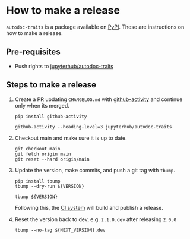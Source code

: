 # How to make a release

`autodoc-traits` is a package available on [PyPI][].
These are instructions on how to make a release.

## Pre-requisites

- Push rights to [jupyterhub/autodoc-traits][]

## Steps to make a release

1. Create a PR updating `CHANGELOG.md` with [github-activity][] and continue
   only when its merged.

   ```shell
   pip install github-activity

   github-activity --heading-level=3 jupyterhub/autodoc-traits
   ```

1. Checkout main and make sure it is up to date.

   ```shell
   git checkout main
   git fetch origin main
   git reset --hard origin/main
   ```

1. Update the version, make commits, and push a git tag with `tbump`.

   ```shell
   pip install tbump
   tbump --dry-run ${VERSION}

   tbump ${VERSION}
   ```

   Following this, the [CI system][] will build and publish a release.

1. Reset the version back to dev, e.g. `2.1.0.dev` after releasing `2.0.0`

   ```shell
   tbump --no-tag ${NEXT_VERSION}.dev
   ```

[pypi]: https://pypi.org/project/jupyterhub/
[jupyterhub/autodoc-traits]: https://github.com/jupyterhub/autodoc-traits
[github-activity]: https://github.com/executablebooks/github-activity
[ci system]: https://github.com/jupyterhub/autodoc-traits/actions/workflows/release.yaml
